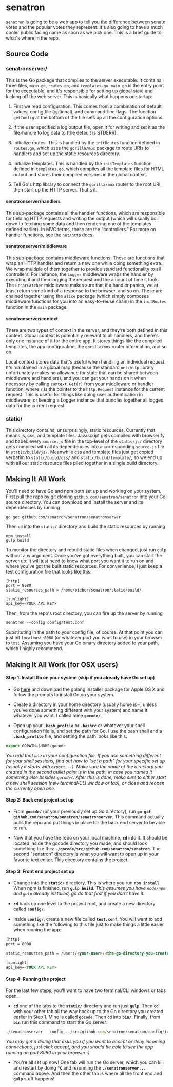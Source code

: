 # senatron

`senatron` is going to be a web app to tell you the difference between
senate votes and the popular votes they represent.  It's also going to
have a much cooler public facing name as soon as we pick one.  This is
a brief guide to what's where in the repo.

## Source Code

### senatronserver/

This is the Go package that compiles to the server executable.  It
contains three files, `main.go`, `routes.go`, and `templates.go`.
`main.go` is the entry point for the executable, and it's responsible
for setting up global state and kicking off the web server.  This is
basically what happens on startup:

1. First we read configuration.  This comes from a combination of
   default values, config file (optional), and command-line flags.
   The function `getConfig` at the bottom of the file sets up all the
   configuration options.

2. If the user specified a log output file, open it for writing and
   set it as the file-handle to log data to (the default is STDERR).

3. Initialize routes.  This is handled by the `initRoutes` function
   defined in `routes.go`, which uses the `gorilla/mux` package to
   route URIs to handlers and set up the static resources directory.

4. Initialize templates.  This is handled by the `initTemplates`
   function defined in `templates.go`, which compiles all the template
   files for HTML output and stores their compiled versions in the
   global context.

5. Tell Go's http library to connect the `gorilla/mux` router to the
   root URI, then start up the HTTP server.  That's it.

#### senatronserver/handlers

This sub-package contains all the handler functions, which are
responsible for fielding HTTP requests and writing the output (which
will usually boil down to fetching some data and then rendering one of
the templates defined earlier).  In MVC terms, these are the
"controllers."  For more on handler functions, see [the `net/http`
docs](https://golang.org/pkg/net/http/);

#### senatronserver/middleware

This sub-package contains middleware functions.  These are functions
that wrap an HTTP handler and return a new one while doing something
extra.  We wrap multiple of them together to provide standard
functionality to all controllers.  For instance, the `Logger`
middleware wraps the handler by executing it and then logging the
request and the amount of time it took.  The `ErrorCatcher` middleware
makes sure that if a handler panics, we at least return some kind of a
response to the browser, and so on.  These are chained together using
the `alice` package (which simply composes middleware functions for
you into an easy-to-reuse chain) in the `initRoutes` function in the
`main` package.

#### senatronserver/context

There are two types of context in the server, and they're both defined
in this context.  Global context is potentially relevant to all
handlers, and there's only one instance of it for the entire app.  It
stores things like the compiled templates, the app configuration, the
`gorilla/mux` router information, and so on.

Local context stores data that's useful when handling an individual
request.  It's maintained in a global map (because the standard
`net/http` library unfortunately makes no allowance for state that can
be shared between middleware and handlers), and you can get your hands
on it when necessary by calling `context.Get(r)` from your middleware
or handler function, where `r` is the pointer to the `http.Request`
instance for the current request.  This is useful for things like
doing user authentication in middleware, or keeping a Logger instance
that bundles together all logged data for the current request.

### static/

This directory contains, unsurprisingly, static resources.  Currently
that means js, css, and template files.  Javascript gets compiled with
browserify and babel: every `source.js` file in the top-level of the
`static/js/` directory gets compiled with all its dependencies into a
corresponding `source.js` file in `static/build/js/`.  Meanwhile css
and template files just get copied verbatim to `static/build/css/` and
`static/build/template/`, so we end up with all our static resource
files piled together in a single build directory.

## Making It All Work

You'll need to have Go and npm both set up and working on your system.
First pull the repo by git cloning `github.com/senatron/senatron` into
your Go source directory.  You can download and install the server and
its dependencies by running

```
go get github.com/senatron/senatron/senatronserver
```

Then `cd` into the `static/` directory and build the static resources
by running

```
npm install
gulp build
```

To monitor the directory and rebuild static files when changed, just
run `gulp` without any argument.  Once you've got everything built,
you can start the server up: it will just need to know what port you
want it to run on and where you've got the built static resources.
For convenience, I just keep a test configuration file that looks like
this:

```
[http]
port = 8080
static_resources_path = /home/bieber/senatron/static/build/

[sunlight]
api_key=<YOUR API KEY>
```

Then, from the repo's root directory, you can fire up the server by
running

```
senatron --config config/test.conf
```

Substituting in the path to your config file, of course.  At that
point you can just hit `localhost:8080` (or whatever port you want to
use) in your browser to test.  Assuming you have your Go binary
directory added to your path, which I highly recommend.

## Making It All Work (for OSX users)

#### Step 1: Install Go on your system (skip if you already have Go set up)

- Go [here](https://golang.org/dl/) and download the golang installer package for Apple OS X and follow the prompts to install Go on your system.

- Create a directory in your home directory (usually home is **` ~ `**, unless you've done something different with your system) and name it whatever you want. I called mine **`gocode/`**.

- Open up your **`.bash_profile`** or **`.bashrc`** or whatever your shell configuration file is, and set the path for Go. I use the bash shell and a **`.bash_profile`** file, and setting the path looks like this:
```js
export GOPATH=$HOME/gocode
```
*You add that line in your configuration file. If you use something different for your shell sessions, find out how to "set a path" for your specific set up (usually it starts with `export...`). Make sure the name of the directory you created in the second bullet point is in the path, in case you named it something else besides `gocode/`. After this is done, make sure to either start a new shell session (new terminal/CLI window or tab), or close and reopen the currently open one.*

#### Step 2: Back end project set up

- From **`gocode/`** (or your previously set up Go directory), run **`go get github.com/senatron/senatron/senatronserver`**. This command actually pulls the repo and put things in place for the back end server to be able to run.

- Now that you have the repo on your local machine, **`cd`** into it. It should be located inside the gocode directory you made, and should look something like this: **`~/gocode/src/github.com/senatron/senatron`**. The second "senatron" directory is what you will want to open up in your favorite text editor. This directory contains the project.

#### Step 3: Front end project set up

- Change into the **`static/`** directory. This is where you run **`npm install`**. When npm is finished, run **`gulp build`**. *This assumes you have `node/npm` and `gulp` already installed, go do that first if you don't have it.*

- **`cd`** back up one level to the project root, and create a new directory called **`config/`**.

- Inside **`config/`**, create a new file called **`test.conf`**. You will want to add something like the following to this file just to make things a little easier when running the app:
```html
[http]
port = 8080

static_resources_path = /Users/<your-user>/<the-go-directory-you-created>/src/github.com/senatron/senatron/static/build/

[sunlight]
api_key=<YOUR API KEY>
```
#### Step 4: Running the project

For the last few steps, you'll want to have two terminal/CLI windows or tabs open.

- **`cd`** one of the tabs to the **`static/`** directory and run just **`gulp`**. Then **`cd`** with your other tab all the way back up to the Go directory you created earlier in Step 1. Mine is called **`gocode`**. Then **`cd`** into **`bin/`**. Finally, from **`bin`** run this command to start the Go server:
```js
./senatronserver --config ../src/github.com/senatron/senatron/config/test.conf
```
*You may get a dialog that asks you if you want to accept or deny incoming connections, just click accept, and you should be able to see the app running on port 8080 in your browser :)*

- You're all set up now! One tab will run the Go server, which you can kill and restart by doing **`^C`** and rerunning the **`./senatronserver...`** command above. And then the other tab is where all the front end and **`gulp`** stuff happens!
